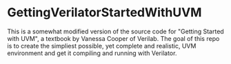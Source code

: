 # GettingVerilatorStartedWithUVM
This is a somewhat modified version of the source code for "Getting Started with UVM", a textbook by Vanessa Cooper of Verilab.
The goal of this repo is to create the simpliest possible, yet complete and realistic, UVM environment and get it compiling and running with Verilator. 
